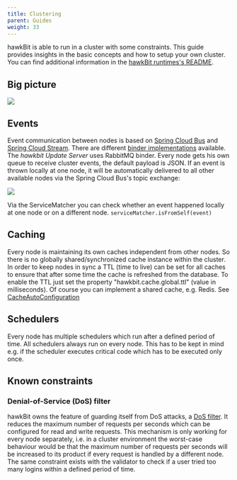```yaml
---
title: Clustering
parent: Guides
weight: 33
---
```


hawkBit is able to run in a cluster with some constraints. This guide provides insights in the basic concepts and how to setup your own cluster. You can find additional information in the [hawkBit runtimes's README](https://github.com/eclipse-hawkbit/hawkbit/blob/master/hawkbit-runtime/hawkbit-update-server/README.md).
<!--more-->

## Big picture

![](../../images/overall_cluster.png)

## Events

Event communication between nodes is based on [Spring Cloud Bus](https://cloud.spring.io/spring-cloud-bus/) and [Spring Cloud Stream](http://docs.spring.io/spring-cloud-stream/docs/current/reference/htmlsingle/). There are different [binder implementations](http://docs.spring.io/spring-cloud-stream/docs/current/reference/htmlsingle/#_binders) available. The _hawkbit Update Server_ uses RabbitMQ binder. Every node gets his own queue to receive cluster events, the default payload is JSON.
If an event is thrown locally at one node, it will be automatically delivered to all other available nodes via the Spring Cloud Bus's topic exchange:

![](../../images/eventing-within-cluster.png)

Via the ServiceMatcher you can check whether an event happened locally at one node or on a different node.
`serviceMatcher.isFromSelf(event)`

## Caching

Every node is maintaining its own caches independent from other nodes. So there is no globally shared/synchronized cache instance within the cluster. In order to keep nodes in sync a TTL (time to live) can be set for all caches to ensure that after some time the cache is refreshed from the database. To enable the TTL just set the property "hawkbit.cache.global.ttl" (value in milliseconds). Of course you can implement a shared cache, e.g. Redis.
See [CacheAutoConfiguration](https://github.com/eclipse-hawkbit/hawkbit/blob/master/hawkbit-autoconfigure/src/main/java/org/eclipse/hawkbit/autoconfigure/cache/CacheAutoConfiguration.java)

## Schedulers

Every node has multiple schedulers which run after a defined period of time. All schedulers always run on every node. This has to be kept in mind e.g. if the scheduler executes critical code which has to be executed only once.

## Known constraints

### Denial-of-Service (DoS) filter
hawkBit owns the feature of guarding itself from DoS attacks, a [DoS filter](https://github.com/eclipse-hawkbit/hawkbit/blob/master/hawkbit-security-core/src/main/java/org/eclipse/hawkbit/security/DosFilter.java). It reduces the maximum number of requests per seconds which can be configured for read and write requests.
This mechanism is only working for every node separately, i.e. in a cluster environment the worst-case behaviour would be that the maximum number of requests per seconds will be increased to its product if every request is handled by a different node.
The same constraint exists with the validator to check if a user tried too many logins within a defined period of time.
